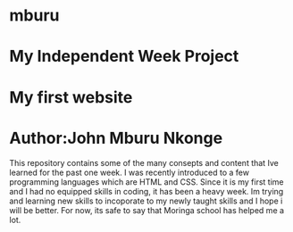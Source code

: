 # mburu
# My Independent Week Project
#   My first website
# Author:John Mburu Nkonge

This repository contains some of the many consepts and content that Ive learned for the past one week.
I was recently introduced to a few programming languages which are HTML and CSS.
Since it is my first time and I had no equipped skills in coding, it has been a heavy week.
Im trying and learning new skills to incoporate to my newly taught skills and I hope i will be better.
For now, its safe to say that Moringa school has helped me a lot.
